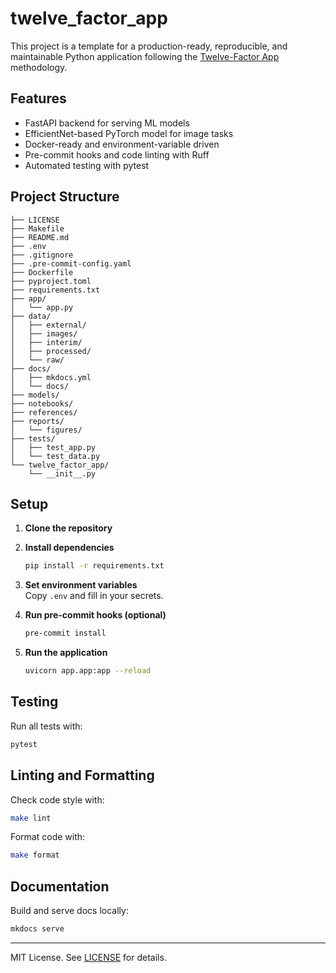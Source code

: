 # twelve_factor_app

This project is a template for a production-ready, reproducible, and maintainable Python application following the [Twelve-Factor App](https://12factor.net/) methodology.

## Features

- FastAPI backend for serving ML models
- EfficientNet-based PyTorch model for image tasks
- Docker-ready and environment-variable driven
- Pre-commit hooks and code linting with Ruff
- Automated testing with pytest

## Project Structure

```
├── LICENSE
├── Makefile
├── README.md
├── .env
├── .gitignore
├── .pre-commit-config.yaml
├── Dockerfile
├── pyproject.toml
├── requirements.txt
├── app/
│   └── app.py
├── data/
│   ├── external/
│   ├── images/
│   ├── interim/
│   ├── processed/
│   └── raw/
├── docs/
│   ├── mkdocs.yml
│   └── docs/
├── models/
├── notebooks/
├── references/
├── reports/
│   └── figures/
├── tests/
│   ├── test_app.py
│   └── test_data.py
└── twelve_factor_app/
    └── __init__.py
```

## Setup

1. **Clone the repository**
2. **Install dependencies**
    ```sh
    pip install -r requirements.txt
    ```
3. **Set environment variables**  
   Copy `.env` and fill in your secrets.

4. **Run pre-commit hooks (optional)**
    ```sh
    pre-commit install
    ```

5. **Run the application**
    ```sh
    uvicorn app.app:app --reload
    ```

## Testing

Run all tests with:

```sh
pytest
```

## Linting and Formatting

Check code style with:

```sh
make lint
```

Format code with:

```sh
make format
```

## Documentation

Build and serve docs locally:

```sh
mkdocs serve
```

---

MIT License. See [LICENSE](LICENSE) for details.